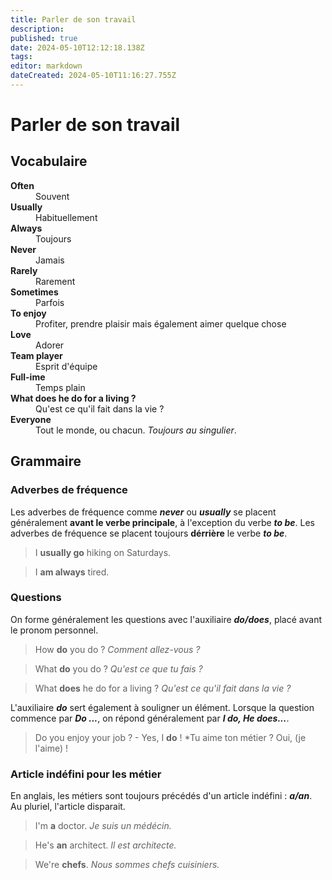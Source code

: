 ```yaml
---
title: Parler de son travail
description: 
published: true
date: 2024-05-10T12:12:18.138Z
tags: 
editor: markdown
dateCreated: 2024-05-10T11:16:27.755Z
---
```


# Parler de son travail

## Vocabulaire

<dl>
  <dt><strong>Often</strong></dt>
  <dd>Souvent</dd>
  
  <dt><strong>Usually</strong></dt>
  <dd>Habituellement</dd>
  
  <dt><strong>Always</strong></dt>
  <dd>Toujours</dd>
  
  <dt><strong>Never</strong></dt>
  <dd>Jamais</dd>
  
  <dt><strong>Rarely</strong></dt>
  <dd>Rarement</dd>
  
  <dt><strong>Sometimes</strong></dt>
  <dd>Parfois</dd>
  
  <dt><strong>To enjoy</strong></dt>
  <dd>Profiter, prendre plaisir mais également aimer quelque chose</dd>
  
  <dt><strong>Love</strong></dt>
  <dd>Adorer</dd>
  
  <dt><strong>Team player</strong></dt>
  <dd>Esprit d'équipe</dd>
  
  <dt><strong>Full-ime</strong></dt>
  <dd>Temps plain</dd>
  
  <dt><strong>What does he do for a living ?</strong></dt>
  <dd>Qu'est ce qu'il fait dans la vie ?</dd>
  
  <dt><strong>Everyone</strong></dt>
  <dd>Tout le monde, ou chacun. <i>Toujours au singulier</i>.</dd>
  
  <dt><strong></strong></dt>
  <dd></dd>
  
  <dt><strong></strong></dt>
  <dd></dd>
  
  <dt><strong></strong></dt>
  <dd></dd>
  
  <dt><strong></strong></dt>
  <dd></dd>
  
  <dt><strong></strong></dt>
  <dd></dd>
  
  <dt><strong></strong></dt>
  <dd></dd>
  
  <dt><strong></strong></dt>
  <dd></dd>
  
  <dt><strong></strong></dt>
  <dd></dd>
</dl>

## Grammaire

### Adverbes de fréquence

Les adverbes de fréquence comme ***never*** ou ***usually*** se placent généralement **avant le verbe principale**, à l'exception du verbe ***to be***. Les adverbes de fréquence se placent toujours **dérrière** le verbe ***to be***.

> I **usually go** hiking on Saturdays.

> I **am always** tired.

### Questions

On forme généralement les questions avec l'auxiliaire ***do/does***, placé avant le pronom personnel.

> How **do** you do ?
> *Comment allez-vous ?*

> What **do** you do ?
> *Qu'est ce que tu fais ?*

> What **does** he do for a living ?
> *Qu'est ce qu'il fait dans la vie ?*

L'auxiliaire ***do*** sert également à souligner un élément. Lorsque la question commence par ***Do ...***, on répond généralement par ***I do, He does...***.

> Do you enjoy your job ? - Yes, I **do** !
> *Tu aime ton métier ? Oui, (je l'aime) !

### Article indéfini pour les métier

En anglais, les métiers sont toujours précédés d'un article indéfini : ***a/an***. Au pluriel, l'article disparait.

> I'm **a** doctor.
> *Je suis un médécin.*

> He's **an** architect.
> *Il est architecte.*

> We're **chefs**.
> *Nous sommes chefs cuisiniers.*